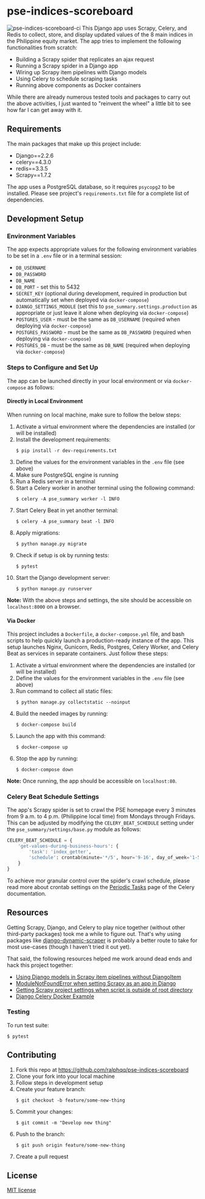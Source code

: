 # pse-indices-scoreboard
![pse-indices-scoreboard-ci](https://github.com/ralphqq/pse-indices-scoreboard/workflows/pse-indices-scoreboard-ci/badge.svg)
This Django app uses Scrapy, Celery, and Redis to collect, store, and display updated values of the 8 main indices in the Philippine equity market. The app tries to implement the following functionalities from scratch:

* Building a Scrapy spider that replicates an ajax request
* Running a Scrapy spider in a Django app
* Wiring up Scrapy item pipelines with Django models
* Using Celery to schedule scraping tasks
* Running above components as Docker containers

While there are already numerous tested tools and packages to carry out the above activities, I just wanted to "reinvent the wheel" a little bit to see how far I can get away with it.

## Requirements
The main packages that make up this project include:
* Django==2.2.6
* celery==4.3.0
* redis==3.3.5
* Scrapy==1.7.2

The app uses a PostgreSQL database, so it requires `psycopg2` to be installed. Please see project's `requirements.txt` file for a complete list of dependencies.

## Development Setup

### Environment Variables
The app expects appropriate values for the following environment variables to be set in a `.env` file or in a terminal session:

* `DB_USERNAME`
* `DB_PASSWORD`
* `DB_NAME`
* `DB_PORT` - set this to 5432
* `SECRET_KEY` (optional during development, required in production but automatically set when deployed via `docker-compose`)
* `DJANGO_SETTINGS_MODULE` (set this to `pse_summary.settings.production` as appropriate or just leave it alone when deploying via `docker-compose`)
* `POSTGRES_USER` - must be the same as `DB_USERNAME` (required when deploying via `docker-compose`)
* `POSTGRES_PASSWORD` - must be the same as `DB_PASSWORD` (required when deploying via `docker-compose`)
* `POSTGRES_DB` - must be the same as `DB_NAME` (required when deploying via `docker-compose`)

### Steps to Configure and Set Up
The app can be launched directly in your local environment or via `docker-compose` as follows:

#### Directly in Local Environment
When running on local machine, make sure to follow the below steps:

1. Activate a virtual environment where the dependencies are installed (or will be installed)
2. Install the development requirements:
    ```console
    $ pip install -r dev-requirements.txt
    ```
3. Define the values for the environment variables in the `.env` file (see above)
4. Make sure PostgreSQL engine is running
5. Run a Redis server in a terminal
6. Start a Celery worker in another terminal using the following command:
    ```console
    $ celery -A pse_summary worker -l INFO
    ```
7. Start Celery Beat in yet another terminal:
    ```console
    $ celery -A pse_summary beat -l INFO
    ```
8. Apply migrations:
    ```console
    $ python manage.py migrate
    ```
9. Check if setup is ok by running tests:
    ```console
    $ pytest
    ```
10. Start the Django development server:
    ```console
    $ python manage.py runserver
    ```

**Note:** With the above steps and settings, the site should be accessible on `localhost:8000` on a browser.

#### Via Docker
This project includes a `Dockerfile`, a `docker-compose.yml` file, and bash scripts to help quickly launch a production-ready instance of the app. This setup launches Nginx, Gunicorn, Redis, Postgres, Celery Worker, and Celery Beat as services in separate containers. Just follow these steps:

1. Activate a virtual environment where the dependencies are installed (or will be installed)
2. Define the values for the environment variables in the `.env` file (see above)
3. Run command to collect all static files:
    ```console:
    $ python manage.py collectstatic --noinput
    ```
4. Build the needed images by running:
    ```console
    $ docker-compose build
    ```
5. Launch the app with this command:
    ```console
    $ docker-compose up
    ```
6. Stop the app by running:
    ```console
    $ docker-compose down
    ```

**Note:** Once running, the app should be accessible on `localhost:80`.

### Celery Beat Schedule Settings
The app's Scrapy spider is set to crawl the PSE homepage every 3 minutes from 9 a.m. to 4 p.m. (Philippine local time) from Mondays through Fridays. This can be adjusted by modifying the `CELERY_BEAT_SCHEDULE` setting under the `pse_summary/settings/base.py` module as follows:

```python
CELERY_BEAT_SCHEDULE = {
    'get-values-during-business-hours': {
        'task': 'index_getter',
        'schedule': crontab(minute='*/5', hour='9-16', day_of_week='1-5')
    }
}
```

To achieve mor granular control over the spider's crawl schedule, please read more about crontab settings on the [Periodic Tasks](https://docs.celeryproject.org/en/latest/userguide/periodic-tasks.html) page of the Celery documentation.

## Resources
Getting Scrapy, Django, and Celery to play nice together (without other third-party packages) took me a while to figure out. That's why using packages like [django-dynamic-scraper](https://django-dynamic-scraper.readthedocs.io/) is probably a better route to take for most use-cases (though I haven't tried it out yet).

That said, the following resources helped me work around dead ends and hack this project together:

* [Using Django models in Scrapy item pipelines without DjangoItem](https://github.com/bipul21/scrapy_django)
* [ModuleNotFoundError when setting Scrapy as an app in Django](https://stackoverflow.com/questions/55236051/modulenotfounderror-when-sets-scrapy-as-an-app-in-django)
* [Getting Scrapy project settings when script is outside of root directory](https://stackoverflow.com/questions/31662797/getting-scrapy-project-settings-when-script-is-outside-of-root-directory)
* [Django Celery Docker Example](https://github.com/chrisk314/django-celery-docker-example)

### Testing
To run test suite:

```console
$ pytest
```

## Contributing
1. Fork this repo at https://github.com/ralphqq/pse-indices-scoreboard
2. Clone your fork into your local machine
3. Follow steps in development setup
4. Create your feature branch:
    ```console
    $ git checkout -b feature/some-new-thing
    ```
5. Commit your changes:
    ```console
    $ git commit -m "Develop new thing"
    ```
6. Push to the branch:
    ```console
    $ git push origin feature/some-new-thing
    ```
7. Create a pull request


## License
[MIT license](https://opensource.org/licenses/MIT)
